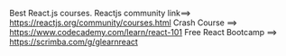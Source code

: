Best React.js courses.
Reactjs community link==> https://reactjs.org/community/courses.html
Crash Course ==> https://www.codecademy.com/learn/react-101
Free React Bootcamp ==> https://scrimba.com/g/glearnreact
